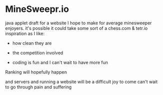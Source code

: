 # MineSweepr.io
java applet draft for a website I hope to make for average minesweeper enjoyers.
it's possible it could take some sort of a chess.com & tetr.io inspiration as I like:

- how clean they are

- the competition involved

- coding is fun and I can't wait to have more fun

Ranking will hopefully happen

and servers and running a website will be a difficult joy to come can't wait to go through pain and suffering
